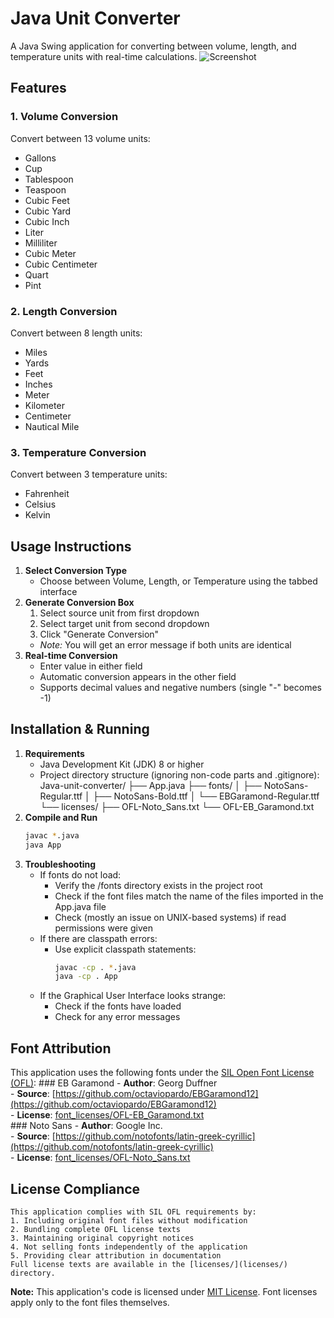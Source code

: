 # Java Unit Converter
A Java Swing application for converting between volume, length, and temperature units with real-time calculations.
![Screenshot](screenshot.png) <!-- Add actual screenshot if available -->
<!-- screenshot.png would be added later after full completion of the program-->
## Features
### 1. Volume Conversion
Convert between 13 volume units:
- Gallons
- Cup
- Tablespoon
- Teaspoon
- Cubic Feet
- Cubic Yard
- Cubic Inch
- Liter
- Milliliter
- Cubic Meter
- Cubic Centimeter
- Quart
- Pint
### 2. Length Conversion
Convert between 8 length units:
- Miles
- Yards
- Feet
- Inches
- Meter
- Kilometer
- Centimeter
- Nautical Mile
### 3. Temperature Conversion
Convert between 3 temperature units:
- Fahrenheit
- Celsius
- Kelvin
## Usage Instructions
1. **Select Conversion Type**
   - Choose between Volume, Length, or Temperature using the tabbed interface
2. **Generate Conversion Box**
   1. Select source unit from first dropdown
   2. Select target unit from second dropdown
   3. Click "Generate Conversion"
   - *Note:* You will get an error message if both units are identical
3. **Real-time Conversion**
   - Enter value in either field
   - Automatic conversion appears in the other field
   - Supports decimal values and negative numbers (single "-" becomes -1)
## Installation & Running
1. **Requirements**
   - Java Development Kit (JDK) 8 or higher
   - Project directory structure (ignoring non-code parts and .gitignore):
        Java-unit-converter/
            ├── App.java
            ├── fonts/
            │ ├── NotoSans-Regular.ttf
            │ ├── NotoSans-Bold.ttf
            │ └── EBGaramond-Regular.ttf
            └── licenses/
            ├── OFL-Noto_Sans.txt
            └── OFL-EB_Garamond.txt
2. **Compile and Run**
    ```bash
    javac *.java
    java App
3. **Troubleshooting**
    - If fonts do not load:
        - Verify the /fonts directory exists in the project root
        - Check if the font files match the name of the files imported in the App.java file
        - Check (mostly an issue on UNIX-based systems) if read permissions were given
    - If there are classpath errors:
        - Use explicit classpath statements:
            ```bash
            javac -cp . *.java
            java -cp . App
    - If the Graphical User Interface looks strange:
        - Check if the fonts have loaded
        - Check for any error messages
## Font Attribution
This application uses the following fonts under the [SIL Open Font License (OFL)](https://scripts.sil.org/OFL):
    ### EB Garamond
    - **Author**: Georg Duffner  
    - **Source**: [https://github.com/octaviopardo/EBGaramond12](https://github.com/octaviopardo/EBGaramond12)  
    - **License**: [font_licenses/OFL-EB_Garamond.txt](font_licenses/OFL-EB_Garamond.txt)  
    ### Noto Sans
    - **Author**: Google Inc.  
    - **Source**: [https://github.com/notofonts/latin-greek-cyrillic](https://github.com/notofonts/latin-greek-cyrillic)  
    - **License**: [font_licenses/OFL-Noto_Sans.txt](font_licenses/OFL-Noto_Sans.txt)  
## License Compliance
    This application complies with SIL OFL requirements by:  
    1. Including original font files without modification  
    2. Bundling complete OFL license texts  
    3. Maintaining original copyright notices  
    4. Not selling fonts independently of the application  
    5. Providing clear attribution in documentation  
    Full license texts are available in the [licenses/](licenses/) directory.  
**Note:** This application's code is licensed under [MIT License](LICENSE). Font licenses apply only to the font files themselves.  